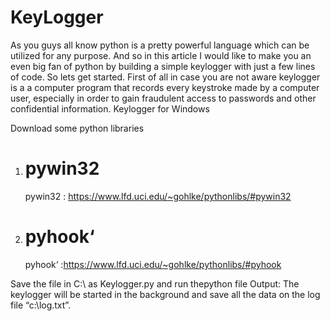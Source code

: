 # KeyLogger
As you guys all know python is a pretty powerful language which can be utilized for any purpose. And so in this article I would like to make you an even big fan of python by building a simple keylogger with just a few lines of code.
So lets get started. First of all in case you are not aware keylogger is a a computer program that records every keystroke made by a computer user, especially in order to gain fraudulent access to passwords and other confidential information. 
Keylogger for Windows

Download some python libraries
1) # pywin32 
     pywin32 : https://www.lfd.uci.edu/~gohlke/pythonlibs/#pywin32
2) # pyhook‘  
     pyhook‘ :https://www.lfd.uci.edu/~gohlke/pythonlibs/#pyhook

Save the file in C:\ as Keylogger.py and run thepython file
Output:
The keylogger will be started in the background and save all the data on the log file “c:\log.txt”.
